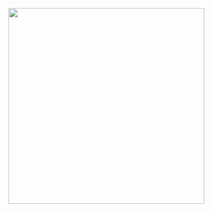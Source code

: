 [<img align="left" width="390" src="https://gist.githubusercontent.com/samuelFain/SamuelFain/raw/metrics.plugin.isocalendar.svg">](#)
